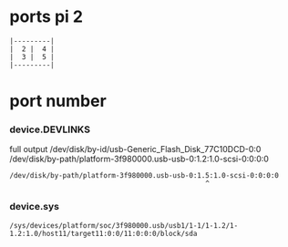


# ports pi 2
```
|---------|
|  2 |  4 |
|  3 |  5 |
|---------|
```


# port number

### device.DEVLINKS

full output
/dev/disk/by-id/usb-Generic_Flash_Disk_77C10DCD-0:0 /dev/disk/by-path/platform-3f980000.usb-usb-0:1.2:1.0-scsi-0:0:0:0



``` 
/dev/disk/by-path/platform-3f980000.usb-usb-0:1.5:1.0-scsi-0:0:0:0
                                                ^
```

### device.sys

```
/sys/devices/platform/soc/3f980000.usb/usb1/1-1/1-1.2/1-1.2:1.0/host11/target11:0:0/11:0:0:0/block/sda
```
